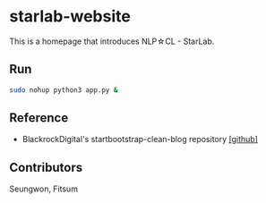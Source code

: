 # starlab-website

This is a homepage that introduces NLP☆CL - StarLab.

## Run
```bash
sudo nohup python3 app.py &
```

## Reference

* BlackrockDigital's startbootstrap-clean-blog repository [[github]](https://github.com/BlackrockDigital/startbootstrap-clean-blog)


## Contributors

Seungwon, Fitsum
